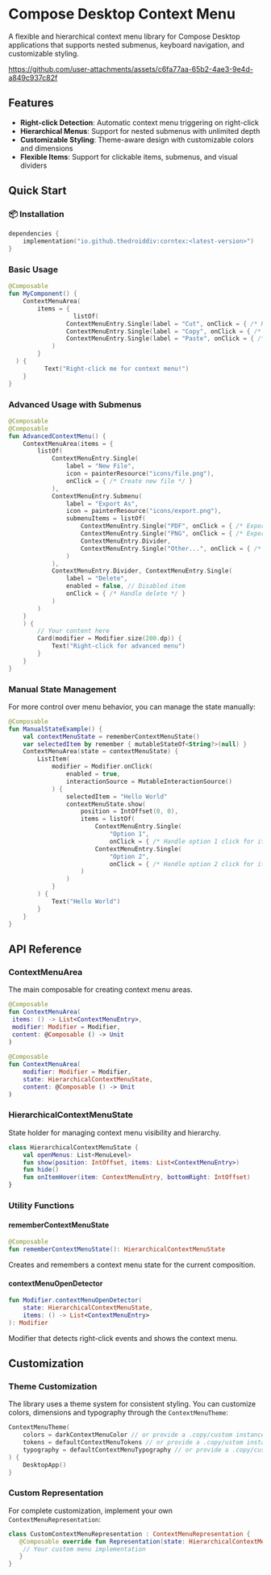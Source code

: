 # Compose Desktop Context Menu
  
A flexible and hierarchical context menu library for Compose Desktop applications that supports nested submenus, keyboard navigation, and customizable styling.  


https://github.com/user-attachments/assets/c6fa77aa-65b2-4ae3-9e4d-a849c937c82f


  
## Features  
  
- **Right-click Detection**: Automatic context menu triggering on right-click  
- **Hierarchical Menus**: Support for nested submenus with unlimited depth  
- **Customizable Styling**: Theme-aware design with customizable colors and dimensions  
- **Flexible Items**: Support for clickable items, submenus, and visual dividers  
  
## Quick Start  

### 📦 Installation

```kotlin
dependencies {
    implementation("io.github.thedroiddiv:corntex:<latest-version>")
}
```
### Basic Usage  
  
```kotlin  
@Composable  
fun MyComponent() {  
    ContextMenuArea(  
        items = {  
			      listOf(  
                ContextMenuEntry.Single(label = "Cut", onClick = { /* Handle cut */ }),  
                ContextMenuEntry.Single(label = "Copy", onClick = { /* Handle copy */ }),  
                ContextMenuEntry.Single(label = "Paste", onClick = { /* Handle paste */ })  
            )  
        }  
  ) {  
		  Text("Right-click me for context menu!")  
    }  
}
```  
  
### Advanced Usage with Submenus  
  
```kotlin  
@Composable  
@Composable  
fun AdvancedContextMenu() {
    ContextMenuArea(items = {
        listOf(
            ContextMenuEntry.Single(
                label = "New File",
                icon = painterResource("icons/file.png"),
                onClick = { /* Create new file */ }
            ),
            ContextMenuEntry.Submenu(
                label = "Export As",
                icon = painterResource("icons/export.png"),
                submenuItems = listOf(
                    ContextMenuEntry.Single("PDF", onClick = { /* Export as PDF */ }),
                    ContextMenuEntry.Single("PNG", onClick = { /* Export as PNG */ }),
                    ContextMenuEntry.Divider,
                    ContextMenuEntry.Single("Other...", onClick = { /* Show export dialog */ })
                )
            ),
            ContextMenuEntry.Divider, ContextMenuEntry.Single(
                label = "Delete",
                enabled = false, // Disabled item  
                onClick = { /* Handle delete */ }
            )
        )
    }
    ) {
        // Your content here
        Card(modifier = Modifier.size(200.dp)) {
            Text("Right-click for advanced menu")
        }
    }
}
```  
  
### Manual State Management  
  
For more control over menu behavior, you can manage the state manually:  
  
```kotlin  
@Composable
fun ManualStateExample() {
    val contextMenuState = rememberContextMenuState()
    var selectedItem by remember { mutableStateOf<String?>(null) }
    ContextMenuArea(state = contextMenuState) {
        ListItem(
            modifier = Modifier.onClick(
                enabled = true,
                interactionSource = MutableInteractionSource()
            ) {
                selectedItem = "Hello World"
                contextMenuState.show(
                    position = IntOffset(0, 0),
                    items = listOf(
                        ContextMenuEntry.Single(
                            "Option 1",
                            onClick = { /* Handle option 1 click for item */ }),
                        ContextMenuEntry.Single(
                            "Option 2",
                            onClick = { /* Handle option 2 click for item. */ })
                    )
                )
            }
        ) {
            Text("Hello World")
        }
    }
}
```  
  
## API Reference  
  
### ContextMenuArea  
  
The main composable for creating context menu areas.  
  
```kotlin  
@Composable  
fun ContextMenuArea(  
 items: () -> List<ContextMenuEntry>,
 modifier: Modifier = Modifier,
 content: @Composable () -> Unit
)  
  
@Composable
fun ContextMenuArea(
    modifier: Modifier = Modifier,
    state: HierarchicalContextMenuState,
    content: @Composable () -> Unit
)
```  
  
### HierarchicalContextMenuState  
  
State holder for managing context menu visibility and hierarchy.  
  
```kotlin  
class HierarchicalContextMenuState {  
	val openMenus: List<MenuLevel>
 	fun show(position: IntOffset, items: List<ContextMenuEntry>)  
 	fun hide()
 	fun onItemHover(item: ContextMenuEntry, bottomRight: IntOffset)
}  
```  

### Utility Functions  
  
#### rememberContextMenuState  
```kotlin  
@Composable  
fun rememberContextMenuState(): HierarchicalContextMenuState  
```  
Creates and remembers a context menu state for the current composition.  
  
#### contextMenuOpenDetector  
```kotlin  
fun Modifier.contextMenuOpenDetector(  
	state: HierarchicalContextMenuState,
	items: () -> List<ContextMenuEntry>
): Modifier  
```  
Modifier that detects right-click events and shows the context menu.  
  
## Customization  
  
### Theme Customization  
  
The library uses a theme system for consistent styling. You can customize colors, dimensions and typography through the `ContextMenuTheme`:  
```kotlin
ContextMenuTheme(
    colors = darkContextMenuColor // or provide a .copy/custom instance,
    tokens = defaultContextMenuTokens // or provide a .copy/ustom instance,
    typography = defaultContextMenuTypography // or provide a .copy/custom instance
) {
    DesktopApp()
}
```
  
### Custom Representation  
  
For complete customization, implement your own `ContextMenuRepresentation`:  
  
```kotlin  
class CustomContextMenuRepresentation : ContextMenuRepresentation {  
   @Composable override fun Representation(state: HierarchicalContextMenuState) {
    // Your custom menu implementation
   }
}  
```
